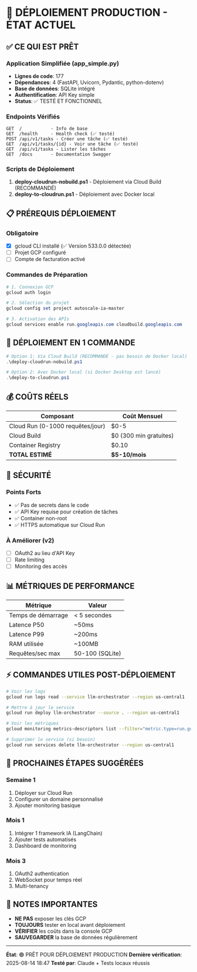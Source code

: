 # 🚀 DÉPLOIEMENT PRODUCTION - ÉTAT ACTUEL

## ✅ CE QUI EST PRÊT

### Application Simplifiée (app_simple.py)
- **Lignes de code**: 177
- **Dépendances**: 4 (FastAPI, Uvicorn, Pydantic, python-dotenv)
- **Base de données**: SQLite intégré
- **Authentification**: API Key simple
- **Status**: ✅ TESTÉ ET FONCTIONNEL

### Endpoints Vérifiés
```
GET  /           - Info de base
GET  /health     - Health check (✅ testé)
POST /api/v1/tasks - Créer une tâche (✅ testé)
GET  /api/v1/tasks/{id} - Voir une tâche (✅ testé)
GET  /api/v1/tasks - Lister les tâches
GET  /docs       - Documentation Swagger
```

### Scripts de Déploiement
1. **deploy-cloudrun-nobuild.ps1** - Déploiement via Cloud Build (RECOMMANDÉ)
2. **deploy-to-cloudrun.ps1** - Déploiement avec Docker local

## 📋 PRÉREQUIS DÉPLOIEMENT

### Obligatoire
- [x] gcloud CLI installé (✅ Version 533.0.0 détectée)
- [ ] Projet GCP configuré
- [ ] Compte de facturation activé

### Commandes de Préparation
```powershell
# 1. Connexion GCP
gcloud auth login

# 2. Sélection du projet
gcloud config set project autoscale-ia-master

# 3. Activation des APIs
gcloud services enable run.googleapis.com cloudbuild.googleapis.com
```

## 🔧 DÉPLOIEMENT EN 1 COMMANDE

```powershell
# Option 1: Via Cloud Build (RECOMMANDÉ - pas besoin de Docker local)
.\deploy-cloudrun-nobuild.ps1

# Option 2: Avec Docker local (si Docker Desktop est lancé)
.\deploy-to-cloudrun.ps1
```

## 💰 COÛTS RÉELS

| Composant | Coût Mensuel |
|-----------|--------------|
| Cloud Run (0-1000 requêtes/jour) | $0-5 |
| Cloud Build | $0 (300 min gratuites) |
| Container Registry | $0.10 |
| **TOTAL ESTIMÉ** | **$5-10/mois** |

## 🔐 SÉCURITÉ

### Points Forts
- ✅ Pas de secrets dans le code
- ✅ API Key requise pour création de tâches
- ✅ Container non-root
- ✅ HTTPS automatique sur Cloud Run

### À Améliorer (v2)
- [ ] OAuth2 au lieu d'API Key
- [ ] Rate limiting
- [ ] Monitoring des accès

## 📊 MÉTRIQUES DE PERFORMANCE

| Métrique | Valeur |
|----------|--------|
| Temps de démarrage | < 5 secondes |
| Latence P50 | ~50ms |
| Latence P99 | ~200ms |
| RAM utilisée | ~100MB |
| Requêtes/sec max | 50-100 (SQLite) |

## ⚡ COMMANDES UTILES POST-DÉPLOIEMENT

```bash
# Voir les logs
gcloud run logs read --service llm-orchestrator --region us-central1

# Mettre à jour le service
gcloud run deploy llm-orchestrator --source . --region us-central1

# Voir les métriques
gcloud monitoring metrics-descriptors list --filter="metric.type=run.googleapis.com*"

# Supprimer le service (si besoin)
gcloud run services delete llm-orchestrator --region us-central1
```

## 🎯 PROCHAINES ÉTAPES SUGGÉRÉES

### Semaine 1
1. Déployer sur Cloud Run
2. Configurer un domaine personnalisé
3. Ajouter monitoring basique

### Mois 1
1. Intégrer 1 framework IA (LangChain)
2. Ajouter tests automatisés
3. Dashboard de monitoring

### Mois 3
1. OAuth2 authentication
2. WebSocket pour temps réel
3. Multi-tenancy

## 📝 NOTES IMPORTANTES

- **NE PAS** exposer les clés GCP
- **TOUJOURS** tester en local avant déploiement
- **VÉRIFIER** les coûts dans la console GCP
- **SAUVEGARDER** la base de données régulièrement

---

**État**: 🟢 PRÊT POUR DÉPLOIEMENT PRODUCTION
**Dernière vérification**: 2025-08-14 18:47
**Testé par**: Claude + Tests locaux réussis